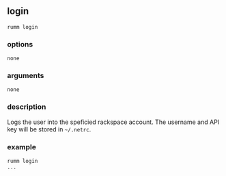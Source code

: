 ## login

```
rumm login
```

### options

```
none
```

### arguments

```
none
```

### description
Logs the user into the speficied rackspace account. The username and API key will be stored in `~/.netrc`.

### example

```
rumm login
...
```